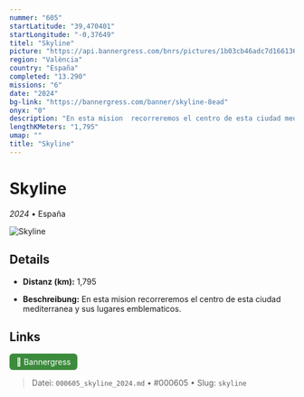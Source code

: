 ```yaml
---
nummer: "605"
startLatitude: "39,470401"
startLongitude: "-0,37649"
titel: "Skyline"
picture: "https://api.bannergress.com/bnrs/pictures/1b03cb46adc7d166136f267d5e1e2739"
region: "València"
country: "España"
completed: "13.290"
missions: "6"
date: "2024"
bg-link: "https://bannergress.com/banner/skyline-8ead"
onyx: "0"
description: "En esta mision  recorreremos el centro de esta ciudad mediterranea y sus lugares emblematicos."
lengthKMeters: "1,795"
umap: ""
title: "Skyline"
---
```

# Skyline

*2024* • España

![Skyline](https://api.bannergress.com/bnrs/pictures/1b03cb46adc7d166136f267d5e1e2739)

## Details
- **Distanz (km):** 1,795



- **Beschreibung:** En esta mision  recorreremos el centro de esta ciudad mediterranea y sus lugares emblematicos.


## Links
<div style="margin-top: 0.5em;">
<a href="https://bannergress.com/banner/skyline-8ead" target="_blank" style="display:inline-block;margin-right:8px;padding:6px 12px;background-color:#3c8b3c;color:white;text-decoration:none;border-radius:6px;">🔗 Bannergress</a>

</div>


> Datei: `000605_skyline_2024.md` • #000605 • Slug: `skyline`

